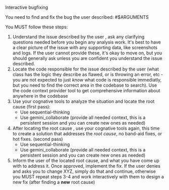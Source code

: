 Interactive bugfixing

You need to find and fix the bug the user described: #$ARGUMENTS

You MUST follow these steps:
1. Understand the issue described by the user , ask any clarifying questions needed before you begin any analysis work. It's best to have a clear picture of the issue with any supporting data,
like screenshots and logs. If the user cannot provide these, it's okay to move on, but you should generally ask unless you are confident you understand the issue described.
2. Locate the code responsible for the issue described by the user (what class has the logic they describe as flawed, or is throwing an error, etc - you are not expected to just *know* what
code is responsible immediatly, but you need to find the correct area in the codebase to search). Use the code context provider tool to get comprehensive information about anywhere in the codebase
3. Use your cognative tools to analyze the situation and locate the root cause (first pass):
	- Use sequential-thinking
	- Use gemini_collaborate (provide all needed context, this is a persistent session and you can create new ones as needed)
4. After locating the root cause , use your cognative tools again, this time to create a solution that addresses the *root cause*, no band-aid fixes, or hot fixes. (second pass)
	- Use sequential-thinking
	- Use gemini_collaborate (provide all needed context, this is a persistent session and you can create new ones as needed)
5. Inform the user of the located root cause, and what you have come up with to address it. Once approved, implement the fix. 
If the user denies and asks you to change XYZ, simply do that and continue, otherwise you MUST repeat steps 3-4 and work interactively with them to design a new fix (after finding a **new** root cause)
